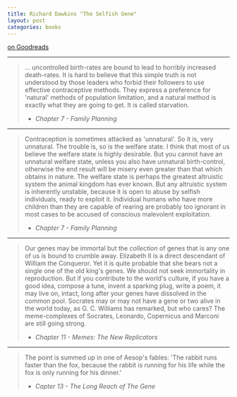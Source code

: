 ```yaml
---
title: Richard Dawkins "The Selfish Gene"
layout: post
categories: books
---
```

[on Goodreads](https://www.goodreads.com/book/show/61535.The_Selfish_Gene)

---

> ... uncontrolled birth-rates are bound to lead to horribly increased death-rates. It is hard to believe that this simple truth is not understood by those leaders who forbid their followers to use effective contraceptive methods. They express a preference for 'natural' methods of population limitation, and a natural method is exactly what they are going to get. It is called starvation.
> - *Chapter 7 - Family Planning*

---

> Contraception is sometimes attacked as 'unnatural'. So it is, very unnatural. The trouble is, so is the welfare state. I think that most of us believe the welfare state is highly desirable. But you cannot have an unnatural welfare state, unless you also have unnatural birth-control, otherwise the end result will be misery even greater than that which obtains in nature. The welfare state is perhaps the greatest altruistic system the animal kingdom has ever known. But any altruistic system is inherently unstable, because it is open to abuse by selfish individuals, ready to exploit it. Individual humans who have more children than they are capable of rearing are probably too ignorant in most cases to be accused of conscious malevolent exploitation.
> - *Chapter 7 - Family Planning*

---

> Our genes may be immortal but the *collection* of genes that is any one of us is bound to crumble away. Elizabeth II is a direct descendant of William the Conqueror. Yet it is quite probable that she bears not a single one of the old king's genes. We should not seek immortality in reproduction.
> But if you contribute to the world's culture, if you have a good idea, compose a tune, invent a sparking plug, write a poem, it may live on, intact, long after your genes have dissolved in the common pool. Socrates may or may not have a gene or two alive in the world today, as G. C. Williams has remarked, but who cares? The meme-complexes of Socrates, Leonardo, Copernicus and Marconi are still going strong.
> - *Chapter 11 - Memes: The New Replicators*

---

> The point is summed up in one of Aesop's fables: 'The rabbit runs faster than the fox, because the rabbit is running for his life while the fox is only running for his dinner.'
> - *Capter 13 - The Long Reach of The Gene*
